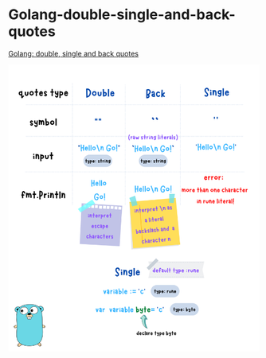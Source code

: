 # Golang-double-single-and-back-quotes
[Golang: double, single and back quotes](https://yuminlee2.medium.com/golang-double-single-and-back-quotes-a347622e8081)

![double-single-back-quotes-summary-card](https://github.com/ClaireLee22/Golang-double-single-and-back-quotes/blob/main/images/double_single_back_quotes.png)
